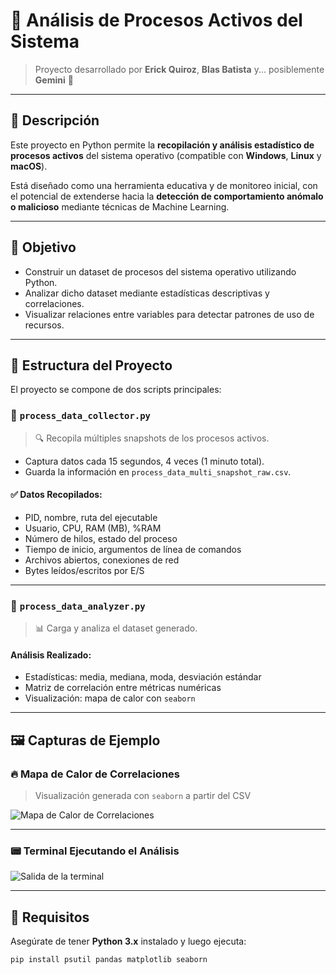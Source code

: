 # 🧠 Análisis de Procesos Activos del Sistema

> Proyecto desarrollado por **Erick Quiroz**, **Blas Batista** y... posiblemente **Gemini** 👀

---

## 📘 Descripción

Este proyecto en Python permite la **recopilación y análisis estadístico de procesos activos** del sistema operativo (compatible con **Windows**, **Linux** y **macOS**). 

Está diseñado como una herramienta educativa y de monitoreo inicial, con el potencial de extenderse hacia la **detección de comportamiento anómalo o malicioso** mediante técnicas de Machine Learning.

---

## 🎯 Objetivo

- Construir un dataset de procesos del sistema operativo utilizando Python.
- Analizar dicho dataset mediante estadísticas descriptivas y correlaciones.
- Visualizar relaciones entre variables para detectar patrones de uso de recursos.

---

## 🧩 Estructura del Proyecto

El proyecto se compone de dos scripts principales:

### 📍 `process_data_collector.py`

> 🔍 Recopila múltiples snapshots de los procesos activos.

- Captura datos cada 15 segundos, 4 veces (1 minuto total).
- Guarda la información en `process_data_multi_snapshot_raw.csv`.

#### ✅ Datos Recopilados:

- PID, nombre, ruta del ejecutable
- Usuario, CPU, RAM (MB), %RAM
- Número de hilos, estado del proceso
- Tiempo de inicio, argumentos de línea de comandos
- Archivos abiertos, conexiones de red
- Bytes leídos/escritos por E/S

---

### 📍 `process_data_analyzer.py`

> 📊 Carga y analiza el dataset generado.

#### Análisis Realizado:

- Estadísticas: media, mediana, moda, desviación estándar
- Matriz de correlación entre métricas numéricas
- Visualización: mapa de calor con `seaborn`

---

## 🖼️ Capturas de Ejemplo

### 🔥 Mapa de Calor de Correlaciones

> Visualización generada con `seaborn` a partir del CSV

![Mapa de Calor de Correlaciones](images/heatmap_example.png)

---

### 📟 Terminal Ejecutando el Análisis

![Salida de la terminal](images/terminal_output.png)

---

## 🧪 Requisitos

Asegúrate de tener **Python 3.x** instalado y luego ejecuta:

```bash
pip install psutil pandas matplotlib seaborn
